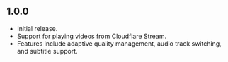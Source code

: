 ## 1.0.0

- Initial release.
- Support for playing videos from Cloudflare Stream.
- Features include adaptive quality management, audio track switching, and subtitle support.
